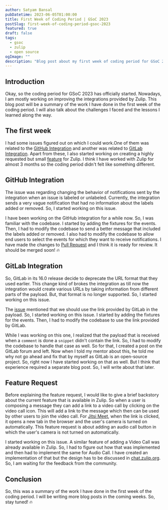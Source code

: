 ```yaml
---
author: Satyam Bansal
pubDatetime: 2023-06-05T01:00:00
title: First Week of Coding Period | GSoC 2023
postSlug: first-week-of-coding-period-gsoc-2023
featured: true
draft: false
tags:
  - gsoc
  - zulip
  - open source
ogImage: ""
description: "Blog post about my first week of coding period for GSoC 2023."
---
```


<!-- ## Table of contents -->

## Introduction

Okay, so the coding period for GSoC 2023 has officially started.
Nowadays, I am mostly working on improving the integrations provided
by Zulip. This blog post will be a summary of the work I have done in
the first week of the coding period. I will also talk about the
challenges I faced and the lessons I learned along the way.

## The first week

I had some issues figured out on which I could work.One of them was
related to the [GitHub
Integration](https://zulip.com/integrations/doc/github) and another
was related to [GitLab
Integration](https://zulip.com/integrations/doc/gitlab). Apart from
these, I also started working on creating a highly requested but small
[feature](https://github.com/zulip/zulip/issues/12207) for Zulip. I
think I have worked with Zulip for almost 3 months so the coding
period didn't felt like something different.

## GitHub Integration

The issue was regarding changing the behavior of notifications sent by
the integration when an issue is labeled or unlabeled. Currently, the
integration sends a very vague notification that had no information
about the labels added or removed. So, I started working on this
issue.

I have been working on the GitHub integration for a while now. So, I
was familiar with the codebase. I started by adding the fixtures for
the events. Then, I had to modify the codebase to send a better
message that included the labels added or removed. I also had to
modify the codebase to allow end users to select the events for which
they want to receive notifications. I have made the changes to [Pull
Request](https://github.com/zulip/zulip/pull/25831) and I think it is
ready for review. It should be merged soon! 🔥

## GitLab Integration

So, GitLab in its 16.0 release decide to deprecate the URL format that
they used earlier. This change kind of brokes the integration as till
now the integration would create various URLs by taking information
from different parts of the payload. But, that format is no longer
supported. So, I started working on this issue.

The [issue](https://github.com/zulip/zulip/issues/25643) mentioned
that we should use the link provided by GitLab in the payload. So, I
started working on this issue. I started by adding the fixtures for
the events. Then, I had to modify the codebase to use the link
provided by GitLab.

While I was working on this one, I realized that the payload that is
received when a `comment` is done a `snippet` didn't contain the link.
So, I had to modify the codebase to handle that case as well. So for
that, I created a post on the GitLab forum and left. Now when I told
my mentor about this, he told me why not go ahead and fix that by
myself as GitLab is an open-source project. So, right now I have
started working on that as well. But I think that experience required
a separate blog post. So, I will write about that later.

## Feature Request

Before explaining the feature request, I would like to give a brief
backstory about the current feature that is available in Zulip. So
when a user is composing a message they can add a link to a video call
by clicking on the video call icon. This will add a link to the
message which then can be used by other users to join the video call.
For [Jitsi Meet](https://meet.jit.si/), when the link is clicked, it
opens a new tab in the browser and the user's camera is turned on
automatically. This feature request is about adding an audio call
button in which the user's camera is not turned on automatically.

I started working on this issue. A similar feature of adding a Video
Call was already available in Zulip. So, I had to figure out how that
was implemented and then had to implement the same for Audio Call. I
have created an implementation of that but the design has to be
discussed in [chat.zulip.org](https://chat.zulip.org/). So, I am
waiting for the feedback from the community.

## Conclusion

So, this was a summary of the work I have done in the first week of
the coding period. I will be writing more blog posts in the coming
weeks. So, stay tuned! 🔥
